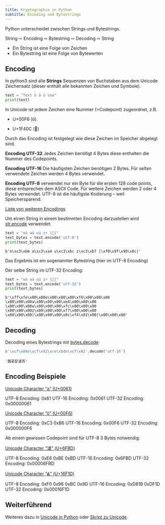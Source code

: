 ```yaml
---
title: Kryptographie in Python
subtitle: Encoding und Bytestrings
---
```


Python unterscheidet zwischen Strings und Bytestrings. 

String ⇨ Encoding ⇨ Bytestring ⇨ Decoding ⇨ String

- Ein String ist eine Folge von Zeichen
- Ein Bytestring ist eine Folge von Bytewerten



## Encoding

In python3 sind alle **Strings** Sequenzen von Buchstaben aus dem Unicode Zeichensatz (dieser enthält alle bekannten Zeichen und Symbole).

```python
text = "Text ö ä ü usw"
print(text) 
```

In Unicode ist jedem Zeichen eine Nummer (=Codepoint) zugeordnet, z.B. 

- U+00F6 (ö). 

- U+1F40C (🐌)

Durch das Encoding ist festgelegt wie diese Zeichen im Speicher abgelegt sind.

**Encoding UTF-32** Jedes Zeichen benötigt 4 Bytes diese enthalten die Nummer des Codepoints.

**Encoding UTF-16** Die häufigsten Zeichen benötigen 2 Bytes. Für selten verwendete Zeichen werden 4 Bytes verwendet.

**Encoding UTF-8** verwendet nur ein Byte für die ersten 128 code points, diese entsprechen dem ASCII Code.  Für weitere Zeichen werden 2 oder 4 Bytes verwendet. UTF-8 ist die häufigste Kodierung – weil Speichersparend.

[Liste von weiteren Encodings](https://docs.python.org/3/library/codecs.html#standard-encodings)

Um einen String in einem bestimmten Encoding darzustellen wird [str.encode](https://docs.python.org/3/library/stdtypes.html#str.encode) verwendet:

```python
text = "oö aä uü z÷ |🐌|"
text_bytes = text.encode('utf-8')
print(text_bytes)
```

```
b'o\xc3\xb6 a\xc3\xa4 u\xc3\xbc z\xc3\xb7 |\xf0\x9f\x90\x8c|'
```

Das Ergebnis ist ein sogenannter Bytestring (hier im UTF-8 Encoding)

Der selbe String im UTF-32 Encoding:

```python
text = "oö aä uü z÷ |🐌|"
text_bytes = text.encode('utf-32')
print(text_bytes)
```

```
b'\xff\xfe\x00\x00o\x00\x00\x00\xf6\x00\x00\x00 \x00\x00\x00a\x00\x00\x00\xe4\x00\x00\x00 \x00\x00\x00u\x00\x00\x00\xfc\x00\x00\x00 \x00\x00\x00z\x00\x00\x00\xf7\x00\x00\x00 \x00\x00\x00|\x00\x00\x00\x0c\xf4\x01\x00|\x00\x00\x00'
```



## Decoding

Decoding eines Bytestrings mit [bytes.decode](https://docs.python.org/3/library/stdtypes.html#bytes.decode):

```python
b'\xcf\x84o\xcf\x81\xce\xbdo\xcf\x82'.decode('utf-16')
```

```
'蓏콯캁澽苏'
```



## Encoding Beispiele

[Unicode Character “a” (U+0061)](https://www.compart.com/en/unicode/U+0061)

UTF-8 Encoding:	0x61
UTF-16 Encoding:	0x0061
UTF-32 Encoding:	0x00000061

[Unicode Character “ö” (U+00F6)](https://www.compart.com/en/unicode/U+00F6)

UTF-8 Encoding:	0xC3 0xB6
UTF-16 Encoding:	0x00F6
UTF-32 Encoding:	0x000000F6

Ab einem gewissen Codepoint sind für UTF-8 3 Bytes notwendig:

[Unicode Character “澽” (U+6FBD)](https://www.compart.com/en/unicode/U+6FBD)

UTF-8 Encoding:	0xE6 0xBE 0xBD
UTF-16 Encoding:	0x6FBD
UTF-32 Encoding:	0x00006FBD

[Unicode Character “𖼝” (U+16F1D)](https://www.compart.com/en/unicode/U+16F1D)

UTF-8 Encoding:	0xF0 0x96 0xBC 0x9D
UTF-16 Encoding:	0xD81B 0xDF1D
UTF-32 Encoding:	0x00016F1D



## Weiterführend

Weiteres dazu in [Unicode in Python](https://docs.python.org/3/howto/unicode.html) oder [Skript zu Unicode](/Diverses/Unicode/unicode).

